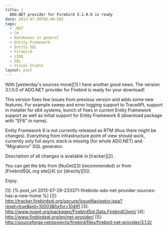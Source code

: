 ```yaml
---
title: |
  ADO.NET provider for Firebird 3.1.0.0 is ready
date: 2013-07-30T06:40:58Z
tags:
  - .NET
  - C#
  - Databases in general
  - Entity Framework
  - Entity SQL
  - Firebird
  - LINQ
  - SQL
  - Visual Studio
layout: post
---
```

With [yesterday's sources move][1] I have another good news. The version 3.1.0.0 of ADO.NET provider for Firebird is ready for your download!

<!-- excerpt -->

This version fixes few issues from previous version and adds some new features. For example sweep and error logging support to TraceAPI, support in installer for x64 systems, bunch of fixes in current Entity Framework support as well as initial support for Entity Framework 6 (download package with "EF6" in name).

Entity Framework 6 is not currently released as RTM (thus there might be changes). Everything from infrastructure point of view should work, currently only full async stack is missing (for whole ADO.NET) and "Migrations" SQL generator.

Description of all changes is available in [tracker][2].

You can get the bits from [NuGet][3] (recommended) or from [FirebirdSQL.org site][4] (or [directly][5]).

Enjoy.

[1]: {% post_url 2013-07-29-233371-firebirds-ado-net-provider-sources-has-a-new-home %}
[2]: http://tracker.firebirdsql.org/secure/IssueNavigator.jspa?reset=true&pid=10003&fixfor=10491
[3]: http://www.nuget.org/packages/FirebirdSql.Data.FirebirdClient/
[4]: http://www.firebirdsql.org/en/net-provider/
[5]: http://sourceforge.net/projects/firebird/files/firebird-net-provider/3.1.0/